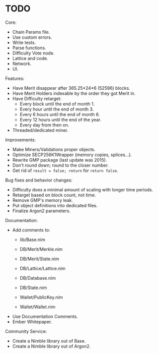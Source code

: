 # TODO

Core:
- Chain Params file.
- Use custom errors.
- Write tests.
- Parse functions.
- Difficulty Vote node.
- Lattice and code.
- Network.
- UI.

Features:
- Have Merit disappear after 365.25\*24\*6 (52596) blocks.
- Have Merit Holders indexable by the order they got Merit in.
- Have Difficulty retarget:
    - Every block until the end of month 1.
    - Every hour until the end of month 3.
    - Every 6 hours until the end of month 6.
    - Every 12 hours until the end of the year.
    - Every day from then on.
- Threaded/dedicated miner.

Improvements:
- Make Miners/Validations proper objects.
- Optimize SECP256K1Wrapper (memory copies, splices...).
- Rewrite GMP package (last update was 2015).
- Don't round down; round to the closer number.
- Get rid of `result = false; return` for `return false`.

Bug fixes and behavior changes:
- Difficulty does a minimal amount of scaling with longer time periods.
- Retarget based on block count, not time.
- Remove GMP's memory leak.
- Put object definitions into dedicated files.
- Finalize Argon2 parameters.

Documentation:
- Add comments to:
    - lib/Base.nim

    - DB/Merit/Merkle.nim
    - DB/Merit/State.nim

    - DB/Lattice/Lattice.nim

    - DB/Database.nim
    - DB/State.nim

    - Wallet/PublicKey.nim
    - Wallet/Wallet.nim
- Use Documentation Comments.
- Ember Whitepaper.

Community Service:
- Create a Nimble library out of Base.
- Create a Nimble library out of Argon2.
